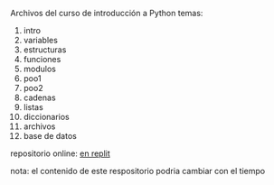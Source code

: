 Archivos del curso de  introducción a Python
temas:


1. intro
2. variables
3. estructuras
4. funciones
5. modulos
6.  poo1
7. poo2
8. cadenas
9. listas
10. diccionarios
11. archivos
12. base de datos


repositorio online: [en replit](https://repl.it/@joseluis37/pythoncurse)

nota: el contenido de este respositorio podria cambiar con el tiempo
